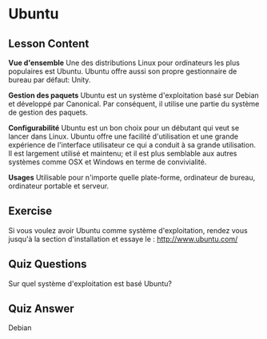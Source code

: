 # Ubuntu

## Lesson Content

<b>Vue d'ensemble</b>
Une des distributions Linux pour ordinateurs les plus populaires est Ubuntu. Ubuntu offre aussi son propre gestionnaire de bureau par défaut: Unity. 

<b>Gestion des paquets</b>
Ubuntu est un système d'exploitation basé sur Debian et développé par Canonical. Par conséquent, il utilise une partie du système de gestion des paquets.

<b>Configurabilité</b>
Ubuntu est un bon choix pour un débutant qui veut se lancer dans Linux. Ubuntu offre une facilité d'utilisation et une grande expérience de l'interface utilisateur ce qui a conduit à sa grande utilisation. Il est largement utilisé et maintenu; et il est plus semblable aux autres systèmes comme OSX et Windows en terme de convivialité.

<b>Usages</b>
Utilisable pour n'importe quelle plate-forme, ordinateur de bureau, ordinateur portable et serveur.

## Exercise

Si vous voulez avoir Ubuntu comme système d'exploitation, rendez vous jusqu'à la section d'installation et essaye le : 
<a href='http://www.ubuntu.com/'>http://www.ubuntu.com/</a>

## Quiz Questions

Sur quel système d'exploitation est basé Ubuntu?

## Quiz Answer

Debian
